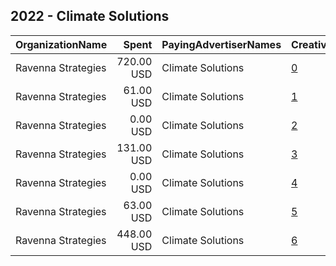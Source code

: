 ## 2022 - Climate Solutions 
|OrganizationName|Spent|PayingAdvertiserNames|CreativeUrls|Impressions|Genders|AgeBrackets|CountryCodes|BillingAddresses|CandidateBallotInformation|
|:---|---:|:---|:---|---:|:---|:---|:---|:---|:---|
|Ravenna Strategies|720.00 USD|Climate Solutions|[0](https://www.snap.com/political-ads/asset/f7983815b4c8ddd627e8d5a71369f4fc32fd07bc4ddbd886e135839ff746d396?mediaType=mp4)|91,847||18+|united states|US|Climate Resiliency Budget|
|Ravenna Strategies|61.00 USD|Climate Solutions|[1](https://www.snap.com/political-ads/asset/1315f72714d81c1ea115b0f83357c3b712d36fdbb18c54197a5382e778f87c7b?mediaType=mp4)|11,358||18+|united states|US|Climate Resiliency Budget|
|Ravenna Strategies|0.00 USD|Climate Solutions|[2](https://www.snap.com/political-ads/asset/f7983815b4c8ddd627e8d5a71369f4fc32fd07bc4ddbd886e135839ff746d396?mediaType=mp4)|45||18+|united states|US|Climate Resiliency Budget|
|Ravenna Strategies|131.00 USD|Climate Solutions|[3](https://www.snap.com/political-ads/asset/c80cf60b38b943b7feff79cca56850ca0028f1fc0b88f76ae417ca9413538c9d?mediaType=mp4)|22,931||18+|united states|US|Climate Resiliency Budget|
|Ravenna Strategies|0.00 USD|Climate Solutions|[4](https://www.snap.com/political-ads/asset/c80cf60b38b943b7feff79cca56850ca0028f1fc0b88f76ae417ca9413538c9d?mediaType=mp4)|40||18+|united states|US|Climate Resiliency Budget|
|Ravenna Strategies|63.00 USD|Climate Solutions|[5](https://www.snap.com/political-ads/asset/1315f72714d81c1ea115b0f83357c3b712d36fdbb18c54197a5382e778f87c7b?mediaType=mp4)|9,031||18+|united states|US|Climate Resiliency Budget|
|Ravenna Strategies|448.00 USD|Climate Solutions|[6](https://www.snap.com/political-ads/asset/f7db8da2f4b620ba6b7ed206669883e34e1d70eb31ec341caa0d8944647091c0?mediaType=mp4)|54,962||18+|united states|US|Climate Resiliency Budget|
